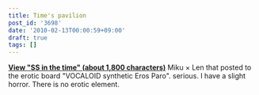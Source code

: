 ```yaml
---
title: Time's pavilion
post_id: '3698'
date: '2010-02-13T00:00:59+09:00'
draft: true
tags: []
---
```


**[View "SS in the time" (about 1,800 characters)](https://danmaq.com/tag/frozen-mansion)** Miku × Len that posted to the erotic board "VOCALOID synthetic Eros Paro". serious. I have a slight horror. There is no erotic element.
